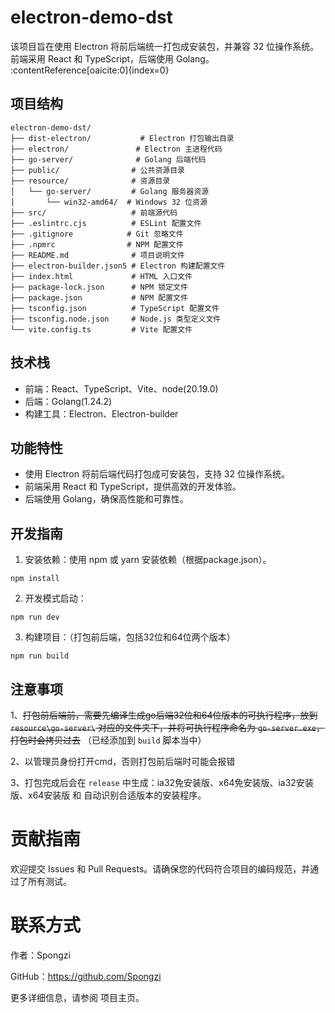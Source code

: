# electron-demo-dst

该项目旨在使用 Electron 将前后端统一打包成安装包，并兼容 32 位操作系统。前端采用 React 和 TypeScript，后端使用 Golang。 :contentReference[oaicite:0]{index=0}

## 项目结构

```plaintext
electron-demo-dst/
├── dist-electron/           # Electron 打包输出目录
├── electron/               # Electron 主进程代码
├── go-server/              # Golang 后端代码
├── public/                # 公共资源目录
├── resource/              # 资源目录
│   └── go-server/         # Golang 服务器资源
│       └── win32-amd64/  # Windows 32 位资源
├── src/                   # 前端源代码
├── .eslintrc.cjs          # ESLint 配置文件
├── .gitignore            # Git 忽略文件
├── .npmrc                # NPM 配置文件
├── README.md              # 项目说明文件
├── electron-builder.json5 # Electron 构建配置文件
├── index.html             # HTML 入口文件
├── package-lock.json      # NPM 锁定文件
├── package.json           # NPM 配置文件
├── tsconfig.json          # TypeScript 配置文件
├── tsconfig.node.json     # Node.js 类型定义文件
└── vite.config.ts         # Vite 配置文件
```

## 技术栈
- 前端：React、TypeScript、Vite、node(20.19.0)
- 后端：​Golang(1.24.2)
- 构建工具：​Electron、Electron-builder

## 功能特性
- 使用 Electron 将前后端代码打包成可安装包，支持 32 位操作系统。
- 前端采用 React 和 TypeScript，提供高效的开发体验。
- 后端使用 Golang，确保高性能和可靠性。

## 开发指南
1. 安装依赖：使用 npm 或 yarn 安装依赖（根据package.json）。
```nodejs
npm install
```
2. 开发模式启动：
```nodejs
npm run dev
```

3. 构建项目：（打包前后端，包括32位和64位两个版本）
```nodejs
npm run build
```
## 注意事项

1、~~打包前后端前，需要先编译生成go后端32位和64位版本的可执行程序，放到 `resource\go-server\` 对应的文件夹下，并将可执行程序命名为 `go-server.exe`，打包时会拷贝过去~~ （已经添加到 `build` 脚本当中）

2、以管理员身份打开cmd，否则打包前后端时可能会报错

3、打包完成后会在 `release` 中生成：ia32免安装版、x64免安装版、ia32安装版、x64安装版 和 自动识别合适版本的安装程序。

# 贡献指南

欢迎提交 Issues 和 Pull Requests。请确保您的代码符合项目的编码规范，并通过了所有测试。

# 联系方式
作者：Spongzi

GitHub：https://github.com/Spongzi

更多详细信息，请参阅 项目主页。
